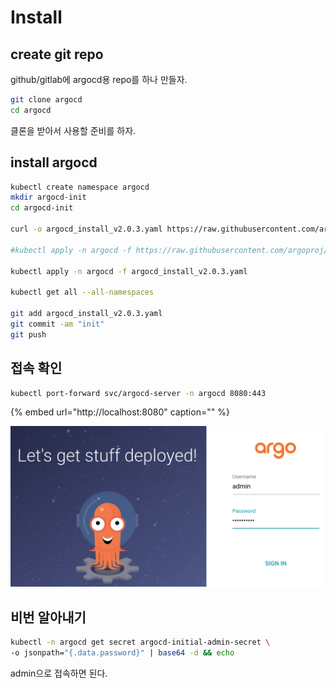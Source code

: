 # Install

## create git repo

github/gitlab에 argocd용 repo를 하나 만들자.

```bash
git clone argocd
cd argocd
```

클론을 받아서 사용할 준비를 하자.

## install argocd

```bash
kubectl create namespace argocd
mkdir argocd-init
cd argocd-init

curl -o argocd_install_v2.0.3.yaml https://raw.githubusercontent.com/argoproj/argo-cd/v2.0.3/manifests/install.yaml

#kubectl apply -n argocd -f https://raw.githubusercontent.com/argoproj/argo-cd/v2.0.3/manifests/install.yaml

kubectl apply -n argocd -f argocd_install_v2.0.3.yaml

kubectl get all --all-namespaces

git add argocd_install_v2.0.3.yaml
git commit -am "init"
git push
```

## 접속 확인

```bash
kubectl port-forward svc/argocd-server -n argocd 8080:443
```

{% embed url="http://localhost:8080" caption="" %}

![](../.gitbook/assets/argocd-install-01.png)

## 비번 알아내기

```bash
kubectl -n argocd get secret argocd-initial-admin-secret \
-o jsonpath="{.data.password}" | base64 -d && echo
```

admin으로 접속하면 된다.


